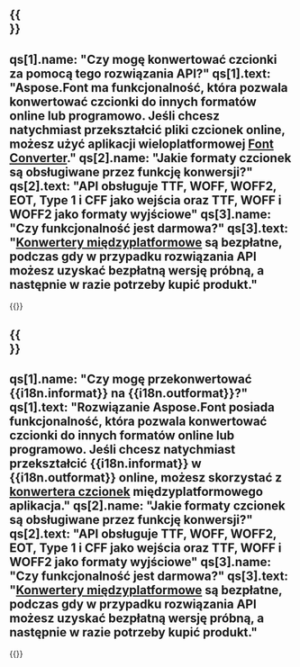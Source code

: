 ﻿---
meta: true
translation: true
deploy: false
---

{{<section faq>}}
---
qs[1].name: "Czy mogę konwertować czcionki za pomocą tego rozwiązania API?"
qs[1].text: "Aspose.Font ma funkcjonalność, która pozwala konwertować czcionki do innych formatów online lub programowo. Jeśli chcesz natychmiast przekształcić pliki czcionek online, możesz użyć aplikacji wieloplatformowej [Font Converter](https://products.aspose.app/font/conversion/)."
qs[2].name: "Jakie formaty czcionek są obsługiwane przez funkcję konwersji?"
qs[2].text: "API obsługuje TTF, WOFF, WOFF2, EOT, Type 1 i CFF jako wejścia oraz TTF, WOFF i WOFF2 jako formaty wyjściowe"
qs[3].name: "Czy funkcjonalność jest darmowa?"
qs[3].text: "[Konwertery międzyplatformowe](https://products.aspose.app/font/conversion) są bezpłatne, podczas gdy w przypadku rozwiązania API możesz uzyskać bezpłatną wersję próbną, a następnie w razie potrzeby kupić produkt."
---

{{<import path="/meta/schemas.md" section="faq">}} 

{{<section faqchild>}}
---
qs[1].name: "Czy mogę przekonwertować {{i18n.informat}} na {{i18n.outformat}}?"
qs[1].text: "Rozwiązanie Aspose.Font posiada funkcjonalność, która pozwala konwertować czcionki do innych formatów online lub programowo. Jeśli chcesz natychmiast przekształcić {{i18n.informat}} w {{i18n.outformat}} online, możesz skorzystać z [konwertera czcionek](https://products.aspose.app/font/conversion/) międzyplatformowego aplikacja."
qs[2].name: "Jakie formaty czcionek są obsługiwane przez funkcję konwersji?"
qs[2].text: "API obsługuje TTF, WOFF, WOFF2, EOT, Type 1 i CFF jako wejścia oraz TTF, WOFF i WOFF2 jako formaty wyjściowe"
qs[3].name: "Czy funkcjonalność jest darmowa?"
qs[3].text: "[Konwertery międzyplatformowe](https://products.aspose.app/font/conversion) są bezpłatne, podczas gdy w przypadku rozwiązania API możesz uzyskać bezpłatną wersję próbną, a następnie w razie potrzeby kupić produkt."
---

{{<import path="/meta/schemas.md" section="faq">}} 